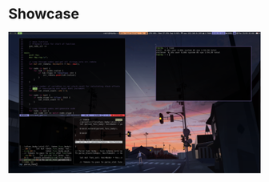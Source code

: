 # Showcase

![alt-text](https://raw.githubusercontent.com/santaclz/config-files/master/Screenshot%20from%202021-03-25%2001-07-39.png)
